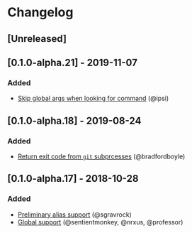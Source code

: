 # Changelog

## [Unreleased]

## [0.1.0-alpha.21] - 2019-11-07

### Added
- [Skip global args when looking for command](https://github.com/kejadlen/git-together/pull/43) (@ipsi)

## [0.1.0-alpha.18] - 2019-08-24

### Added
- [Return exit code from `git` subprcesses](https://github.com/kejadlen/git-together/pull/40) (@bradfordboyle)

## [0.1.0-alpha.17] - 2018-10-28

### Added
- [Preliminary alias support](https://github.com/kejadlen/git-together/pull/27) (@sgravrock)
- [Global support](https://github.com/kejadlen/git-together/pull/10) (@sentientmonkey, @nrxus, @professor)
